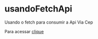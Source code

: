 # usandoFetchApi
 Usando o fetch  para consumir  a Api Via Cep
 
Para acessar [clique](https://danielcosta010.github.io/usandoFetchApi/)
